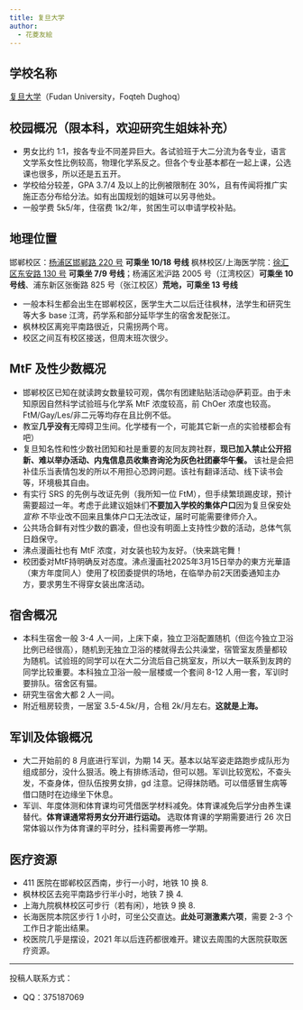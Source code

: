 ```yaml
---
title: 复旦大学
author:
  - 花菱友絵
---
```


## 学校名称

[复旦大学](https://www.fudan.edu.cn/)（Fudan University，Foqteh Dughoq）

## 校园概况（限本科，欢迎研究生姐妹补充）

- 男女比约 1:1，按各专业不同差异巨大。各试验班于大二分流为各专业，语言文学系女性比例较高，物理化学系反之。但各个专业基本都在一起上课，公选课也很多，所以还是五五开。
- 学校给分较差，GPA 3.7/4 及以上的比例被限制在 30%，且有传闻将推广实施正态分布给分法。如有出国规划的姐妹可以另寻他处。
- 一般学费 5k5/年，住宿费 1k2/年，贫困生可以申请学校补贴。

## 地理位置

邯郸校区：[杨浦区邯郸路 220 号](https://amap.com/place/B00154DQPJ) **可乘坐 10/18 号线**
枫林校区/上海医学院：[徐汇区东安路 130 号](https://amap.com/place/B0FFGOC0K9) **可乘坐 7/9 号线**；杨浦区淞沪路 2005 号（江湾校区）**可乘坐 10 号线**、浦东新区张衡路 825 号（张江校区）**荒地，可乘坐 13 号线**

- 一般本科生都会出生在邯郸校区，医学生大二以后迁往枫林，法学生和研究生等大多 base 江湾，药学系和部分延毕学生的宿舍发配张江。
- 枫林校区离宛平南路很近，只需拐两个弯。
- 校区之间互有校区接送，但周末班次很少。

## MtF 及性少数概况

- 邯郸校区已知在就读跨女数量较可观，偶尔有团建贴贴活动@萨莉亚。由于未知原因自然科学试验班与化学系 MtF 浓度较高，前 ChOer 浓度也较高。FtM/Gay/Les/非二元等均存在且比例不低。
- 教室**几乎没有**无障碍卫生间。化学楼有一个，可能其它新一点的实验楼都会有吧）
- 复旦知名性和性少数社团知和社是重要的友同友跨社群，**现已加入禁止公开招新、难以举办活动、内鬼信息员收集咨询沦为灰色社团豪华午餐。** 该社是会把补佳乐当表情包发的所以不用担心恐跨问题。该社有翻译活动、线下读书会等，环境极其自由。
- 有实行 SRS 的先例与改证先例（我所知一位 FtM），但手续繁琐踢皮球，预计需要超过一年。考虑于此建议姐妹们**不要加入学校的集体户口**因为复旦保安处 _宣称_ 不毕业改不回来且集体户口无法改证，届时可能需要律师介入。
- 公共场合鲜有对性少数的霸凌，但也没有明面上支持性少数的活动，总体气氛日趋保守。
- 沸点漫画社也有 MtF 浓度，对女装也较为友好。（快来跳宅舞！
- 校团委对MtF持明确反对态度。沸点漫画社2025年3月15日举办的東方光華語（東方年度同人）使用了校团委提供的场地，在临举办前2天团委通知主办方，要求男生不得穿女装出席活动。

## 宿舍概况

- 本科生宿舍一般 3-4 人一间，上床下桌，独立卫浴配置随机（但迄今独立卫浴比例已经很高），随机到无独立卫浴的楼就得去公共澡堂，宿管室友质量都较为随机。试验班的同学可以在大二分流后自己挑室友，所以大一联系到友跨的同学比较重要。本科独立卫浴一般一层楼或一个套间 8-12 人用一套，军训时要排队。宿舍区有猫。
- 研究生宿舍大都 2 人一间。
- 附近租房较贵，一居室 3.5-4.5k/月，合租 2k/月左右。**这就是上海。**

## 军训及体锻概况

- 大二开始前的 8 月底进行军训，为期 14 天。基本以站军姿走路跑步成队形为组成部分，没什么狠活。晚上有排练活动，但可以翘。军训比较宽松，不查头发，不查身体，但队伍按男女排，gd 注意。记得抹防晒。可以借感冒生病等借口随时在边缘坐下休息。
- 军训、年度体测和体育课均可凭借医学材料减免。体育课减免后学分由养生课替代。**体育课通常将男女分开进行运动。** 选取体育课的学期需要进行 26 次日常体锻以作为体育课的平时分，挂科需要再修一学期。

## 医疗资源

- 411 医院在邯郸校区西南，步行一小时，地铁 10 换 8.
- 枫林校区去宛平南路步行半小时，地铁 7 换 4.
- 上海九院枫林校区可步行（若有闲），地铁 9 换 8.
- 长海医院本院区步行 1 小时，可坐公交直达。**此处可测激素六项**，需要 2-3 个工作日才能出结果。
- 校医院几乎是摆设，2021 年以后连药都很难开。建议去周围的大医院获取医疗资源。

---

投稿人联系方式：

- QQ：375187069
